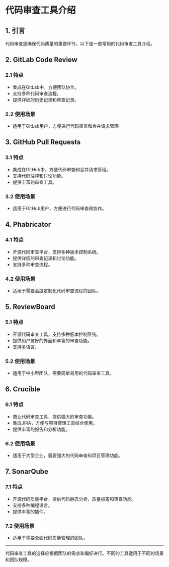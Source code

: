 # 代码审查工具介绍

## 1. 引言

代码审查是确保代码质量的重要环节。以下是一些常用的代码审查工具介绍。

## 2. GitLab Code Review

### 2.1 特点

- 集成在GitLab中，方便团队协作。
- 支持多种代码审查流程。
- 提供详细的历史记录和审查记录。

### 2.2 使用场景

- 适用于GitLab用户，方便进行代码审查和合并请求管理。

## 3. GitHub Pull Requests

### 3.1 特点

- 集成在GitHub中，方便代码审查和合并请求管理。
- 支持代码注释和讨论功能。
- 提供丰富的审查工具。

### 3.2 使用场景

- 适用于GitHub用户，方便进行代码审查和协作。

## 4. Phabricator

### 4.1 特点

- 开源代码审查平台，支持多种版本控制系统。
- 提供详细的审查记录和讨论功能。
- 支持多种审查流程。

### 4.2 使用场景

- 适用于需要高度定制化代码审查流程的团队。

## 5. ReviewBoard

### 5.1 特点

- 开源代码审查工具，支持多种版本控制系统。
- 提供用户友好的界面和丰富的审查功能。
- 支持多语言。

### 5.2 使用场景

- 适用于中小型团队，需要简单易用的代码审查工具。

## 6. Crucible

### 6.1 特点

- 商业代码审查工具，提供强大的审查功能。
- 集成JIRA，方便与项目管理工具结合使用。
- 提供丰富的报告和分析功能。

### 6.2 使用场景

- 适用于大型企业，需要强大的代码审查和项目管理功能。

## 7. SonarQube

### 7.1 特点

- 开源代码质量平台，提供代码静态分析、质量报告和审查功能。
- 支持多种编程语言。
- 提供丰富的插件。

### 7.2 使用场景

- 适用于需要全面代码质量管理的团队。

---

代码审查工具的选择应根据团队的需求和偏好进行。不同的工具适用于不同的场景和团队规模。